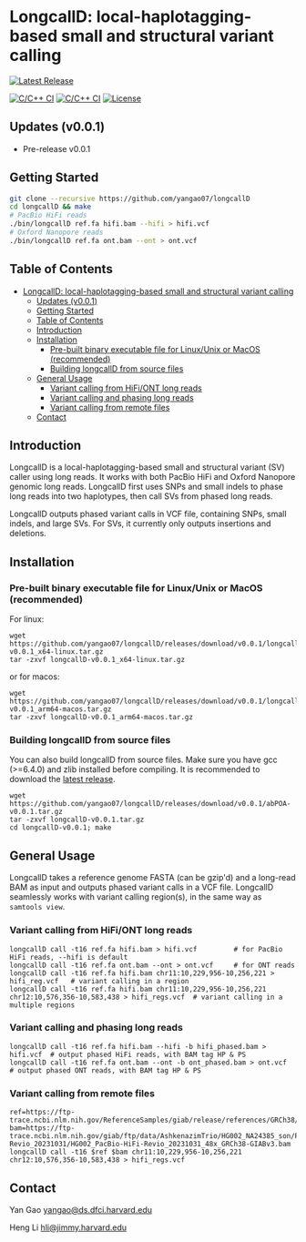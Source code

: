 # LongcallD: local-haplotagging-based small and structural variant calling

[![Latest Release](https://img.shields.io/github/release/yangao07/longcallD.svg?label=Release)](https://github.com/yangao07/longcallD/releases/latest)
<!-- [![Github All Releases](https://img.shields.io/github/downloads/yangao07/longcallD/total.svg?label=Download)](https://github.com/yangao07/longcallD/releases) -->
<!-- [![BioConda Install](https://img.shields.io/conda/dn/bioconda/longcallD.svg?style=flag&label=BioConda%20install)](https://anaconda.org/bioconda/longcallD) -->
<!-- [![Published in Bioinformatics](https://img.shields.io/badge/Published%20in-Bioinformatics-blue.svg)](https://dx.doi.org/10.1093/bioinformatics/btaa963) -->
<!-- [![GitHub Issues](https://img.shields.io/github/issues/yangao07/longcallD.svg?label=Issues)](https://github.com/yangao07/longcallD/issues) -->
[![C/C++ CI](https://github.com/yangao07/longcallD/actions/workflows/linux-CI.yml/badge.svg)](https://github.com/yangao07/longcallD/actions/workflows/linux-CI.yml)
[![C/C++ CI](https://github.com/yangao07/longcallD/actions/workflows/macos-CI.yml/badge.svg)](https://github.com/yangao07/longcallD/actions/workflows/macos-CI.yml)
[![License](https://img.shields.io/badge/License-MIT-black.svg)](https://github.com/yangao07/longcallD/blob/main/LICENSE)
## Updates (v0.0.1)

* Pre-release v0.0.1

## Getting Started
```sh
git clone --recursive https://github.com/yangao07/longcallD
cd longcallD && make
# PacBio HiFi reads
./bin/longcallD ref.fa hifi.bam --hifi > hifi.vcf
# Oxford Nanopore reads
./bin/longcallD ref.fa ont.bam --ont > ont.vcf
```
<!-- # man page for detailed command line options
man ./longcallD.1
``` -->

## Table of Contents
- [LongcallD: local-haplotagging-based small and structural variant calling](#longcalld-local-haplotagging-based-small-and-structural-variant-calling)
  - [Updates (v0.0.1)](#updates-v001)
  - [Getting Started](#getting-started)
  - [Table of Contents](#table-of-contents)
  - [Introduction](#introduction)
  - [Installation](#installation)
    - [Pre-built binary executable file for Linux/Unix or MacOS (recommended)](#pre-built-binary-executable-file-for-linuxunix-or-macos-recommended)
    - [Building longcallD from source files](#building-longcalld-from-source-files)
  - [General Usage](#general-usage)
    - [Variant calling from HiFi/ONT long reads](#variant-calling-from-hifiont-long-reads)
    - [Variant calling and phasing long reads](#variant-calling-and-phasing-long-reads)
    - [Variant calling from remote files](#variant-calling-from-remote-files)
  - [Contact](#contact)

## Introduction
LongcallD is a local-haplotagging-based small and structural variant (SV) caller using long reads.
It works with both PacBio HiFi and Oxford Nanopore genomic long reads. LongcallD first uses SNPs
and small indels to phase long reads into two haplotypes, then call SVs from
phased long reads.

LongcallD outputs phased variant calls in VCF file, containing SNPs, small indels, and large SVs. For SVs, it currently only outputs insertions and deletions.

## Installation

### Pre-built binary executable file for Linux/Unix or MacOS (recommended)
For linux:
```
wget https://github.com/yangao07/longcallD/releases/download/v0.0.1/longcallD-v0.0.1_x64-linux.tar.gz
tar -zxvf longcallD-v0.0.1_x64-linux.tar.gz
```
or for macos:
```
wget https://github.com/yangao07/longcallD/releases/download/v0.0.1/longcallD-v0.0.1_arm64-macos.tar.gz
tar -zxvf longcallD-v0.0.1_arm64-macos.tar.gz
```

### Building longcallD from source files
You can also build longcallD from source files. 
Make sure you have gcc (>=6.4.0) and zlib installed before compiling.
It is recommended to download the [latest release](https://github.com/yangao07/longcallD/releases).
```
wget https://github.com/yangao07/longcallD/releases/download/v0.0.1/abPOA-v0.0.1.tar.gz
tar -zxvf longcallD-v0.0.1.tar.gz
cd longcallD-v0.0.1; make
```

## General Usage
LongcallD takes a reference genome FASTA (can be gzip'd) and a long-read BAM as input
and outputs phased variant calls in a VCF file.
LongcallD seamlessly works with variant calling region(s), in the same way as `samtools view`.
### Variant calling from HiFi/ONT long reads
```
longcallD call -t16 ref.fa hifi.bam > hifi.vcf         # for PacBio HiFi reads, --hifi is default
longcallD call -t16 ref.fa ont.bam --ont > ont.vcf     # for ONT reads
longcallD call -t16 ref.fa hifi.bam chr11:10,229,956-10,256,221 > hifi_reg.vcf   # variant calling in a region
longcallD call -t16 ref.fa hifi.bam chr11:10,229,956-10,256,221 chr12:10,576,356-10,583,438 > hifi_regs.vcf  # variant calling in a multiple regions
```
### Variant calling and phasing long reads
```
longcallD call -t16 ref.fa hifi.bam --hifi -b hifi_phased.bam > hifi.vcf  # output phased HiFi reads, with BAM tag HP & PS
longcallD call -t16 ref.fa ont.bam --ont -b ont_phased.bam > ont.vcf      # output phased ONT reads, with BAM tag HP & PS 
```
### Variant calling from remote files
```
ref=https://ftp-trace.ncbi.nlm.nih.gov/ReferenceSamples/giab/release/references/GRCh38/GRCh38_GIABv3_no_alt_analysis_set_maskedGRC_decoys_MAP2K3_KMT2C_KCNJ18.fasta.gz
bam=https://ftp-trace.ncbi.nlm.nih.gov/giab/ftp/data/AshkenazimTrio/HG002_NA24385_son/PacBio_HiFi-Revio_20231031/HG002_PacBio-HiFi-Revio_20231031_48x_GRCh38-GIABv3.bam
longcallD call -t16 $ref $bam chr11:10,229,956-10,256,221 chr12:10,576,356-10,583,438 > hifi_regs.vcf
```

## Contact
Yan Gao yangao@ds.dfci.harvard.edu

Heng Li hli@jimmy.harvard.edu
